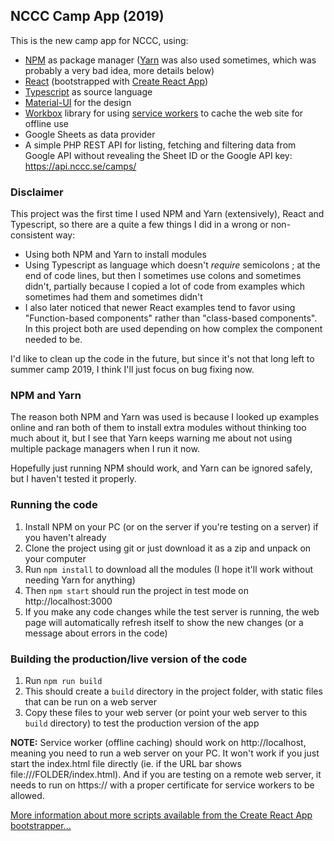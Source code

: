 ## NCCC Camp App (2019)

This is the new camp app for NCCC, using:
  * [NPM](https://www.npmjs.com/) as package manager ([Yarn](https://yarnpkg.com/lang/en/) was also used sometimes, which was probably a very bad idea, more details below)
  * [React](https://reactjs.org/) (bootstrapped with [Create React App](https://github.com/facebook/create-react-app))
  * [Typescript](https://www.typescriptlang.org/) as source language
  * [Material-UI](https://material-ui.com/) for the design
  * [Workbox](https://developers.google.com/web/tools/workbox/) library for using [service workers](https://developers.google.com/web/fundamentals/primers/service-workers/) to cache the web site for offline use
  * Google Sheets as data provider
  * A simple PHP REST API for listing, fetching and filtering data from Google API without revealing the Sheet ID or the Google API key: https://api.nccc.se/camps/


### Disclaimer

This project was the first time I used NPM and Yarn (extensively), React and Typescript, so there are a quite a few things I did in a wrong or non-consistent way:
  * Using both NPM and Yarn to install modules
  * Using Typescript as language which doesn't *require* semicolons ; at the end of code lines, but then I sometimes use colons and sometimes didn't, partially because I copied a lot of code from examples which sometimes had them and sometimes didn't
  * I also later noticed that newer React examples tend to favor using "Function-based components" rather than "class-based components". In this project both are used depending on how complex the component needed to be.

I'd like to clean up the code in the future, but since it's not that long left to summer camp 2019, I think I'll just focus on bug fixing now.


### NPM and Yarn

The reason both NPM and Yarn was used is because I looked up examples online and ran both of them to install extra modules without thinking too much about it, but I see that Yarn keeps warning me about not using multiple package managers when I run it now.

Hopefully just running NPM should work, and Yarn can be ignored safely, but I haven't tested it properly.


### Running the code

  1. Install NPM on your PC (or on the server if you're testing on a server) if you haven't already
  2. Clone the project using git or just download it as a zip and unpack on your computer
  3. Run `npm install` to download all the modules (I hope it'll work without needing Yarn for anything)
  4. Then `npm start` should run the project in test mode on http://localhost:3000
  5. If you make any code changes while the test server is running, the web page will automatically refresh itself to show the new changes (or a message about errors in the code)


### Building the production/live version of the code

  1. Run `npm run build`
  2. This should create a `build` directory in the project folder, with static files that can be run on a web server
  3. Copy these files to your web server (or point your web server to this `build` directory) to test the production version of the app

**NOTE:** Service worker (offline caching) should work on http://localhost, meaning you need to run a web server on your PC. It won't work if you just start the index.html file directly (ie. if the URL bar shows file:///FOLDER/index.html).
And if you are testing on a remote web server, it needs to run on https:// with a proper certificate for service workers to be allowed.

[More information about more scripts available from the Create React App bootstrapper...](https://facebook.github.io/create-react-app/docs/available-scripts)
